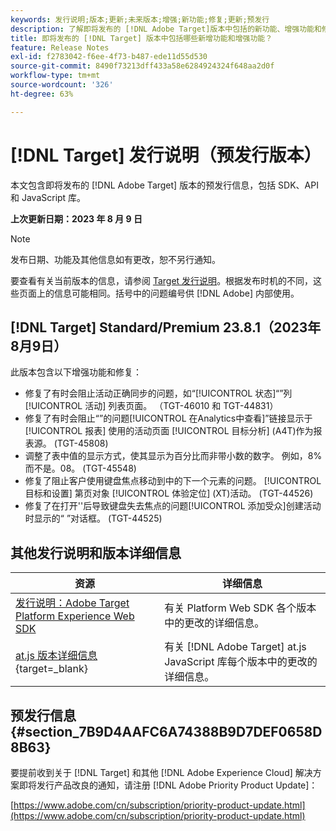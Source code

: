 ```yaml
---
keywords: 发行说明;版本;更新;未来版本;增强;新功能;修复;更新;预发行
description: 了解即将发布的 [!DNL Adobe Target]版本中包括的新功能、增强功能和修复，包括 SDK、API 和 JavaScript 库。
title: 即将发布的 [!DNL Target] 版本中包括哪些新增功能和增强功能？
feature: Release Notes
exl-id: f2783042-f6ee-4f73-b487-ede11d55d530
source-git-commit: 8490f73213dff433a58e6284924324f648aa2d0f
workflow-type: tm+mt
source-wordcount: '326'
ht-degree: 63%

---
```


# [!DNL Target] 发行说明（预发行版本）

本文包含即将发布的 [!DNL Adobe Target] 版本的预发行信息，包括 SDK、API 和 JavaScript 库。

**上次更新日期：2023 年 8 月 9 日**

>[!NOTE]
>
>发布日期、功能及其他信息如有更改，恕不另行通知。
>
>要查看有关当前版本的信息，请参阅 [Target 发行说明](release-notes.md)。根据发布时机的不同，这些页面上的信息可能相同。括号中的问题编号供 [!DNL Adobe] 内部使用。

## [!DNL Target] Standard/Premium 23.8.1（2023年8月9日）

此版本包含以下增强功能和修复：

* 修复了有时会阻止活动正确同步的问题，如“[!UICONTROL 状态]“”列 [!UICONTROL 活动] 列表页面。 （TGT-46010 和 TGT-44831）
* 修复了有时会阻止“”的问题[!UICONTROL 在Analytics中查看]”链接显示于 [!UICONTROL 报表] 使用的活动页面 [!UICONTROL 目标分析] (A4T)作为报表源。 (TGT-45808)
* 调整了表中值的显示方式，使其显示为百分比而非带小数的数字。 例如，8%而不是。08。 (TGT-45548)
* 修复了阻止客户使用键盘焦点移动到中的下一个元素的问题。 [!UICONTROL 目标和设置] 第页对象 [!UICONTROL 体验定位] (XT)活动。 (TGT-44526)
* 修复了在打开&#39;&#39;后导致键盘失去焦点的问题[!UICONTROL 添加受众]创建活动时显示的“ ”对话框。 (TGT-44525)

## 其他发行说明和版本详细信息

| 资源 | 详细信息 |
|--- |--- |
| [发行说明：Adobe Target Platform Experience Web SDK](https://experienceleague.adobe.com/docs/experience-platform/edge/release-notes.html?lang=zh-Hans) | 有关 Platform Web SDK 各个版本中的更改的详细信息。 |
| [at.js 版本详细信息](https://experienceleague.corp.adobe.com/docs/target-dev/developer/client-side/at-js-implementation/target-atjs-versions.html){target=_blank} | 有关 [!DNL Adobe Target] at.js JavaScript 库每个版本中的更改的详细信息。 |

## 预发行信息 {#section_7B9D4AAFC6A74388B9D7DEF0658D8B63}

要提前收到关于 [!DNL Target] 和其他 [!DNL Adobe Experience Cloud] 解决方案即将发行产品改良的通知，请注册 [!DNL Adobe Priority Product Update]：

[https://www.adobe.com/cn/subscription/priority-product-update.html](https://www.adobe.com/cn/subscription/priority-product-update.html)
